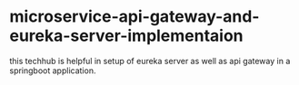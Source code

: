 # microservice-api-gateway-and-eureka-server-implementaion
this techhub is helpful in setup of eureka server as well as api gateway in a springboot application.
